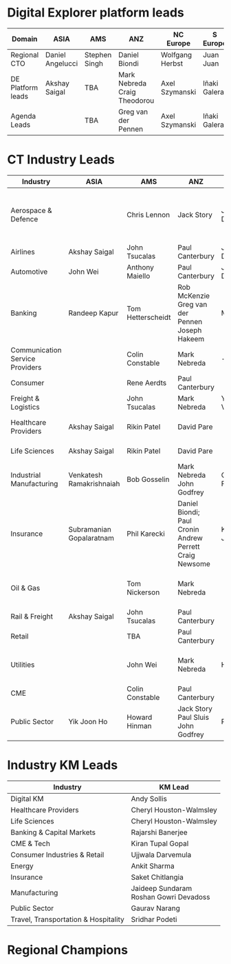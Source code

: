 # Digital Explorer platform leads

|Domain|ASIA|AMS|ANZ|NC Europe|S Europe|UKIIMEA|Global|
|---|---|---|---|---|---|---|---|
|Regional CTO|Daniel Angelucci|Stephen Singh |Daniel Biondi|Wolfgang Herbst|Juan Juan|Sukhi Gill|Dan Hushon|
|DE Platform leads|Akshay Saigal | TBA | Mark Nebreda<br>Craig Theodorou |Axel Szymanski |Iñaki Galera |Steve Nicholls|David Stevens|
|Agenda Leads | | TBA |Greg van der Pennen|Axel Szymanski |Iñaki Galera |Ron Brown| David Stevens|

# CT Industry Leads

|Industry|ASIA|AMS|ANZ|NC Europe|S Europe|UKIIMEA|Global|
|---|---|---|---|---|---|---|---|
|Aerospace & Defence| |Chris Lennon| Jack Story | Jürgen Dettling || Ged Cunliffe<br>Phil Lathaen<br>Paul Comis||
|Airlines|Akshay Saigal| John Tsucalas | Paul Canterbury | Jürgen Dettling | | Jason Campion ||
|Automotive|John Wei| Anthony Maiello | Paul Canterbury | Jürgen Dettling | |Phil Mullis||
|Banking|Randeep Kapur|Tom Hetterscheidt|Rob McKenzie<br>Greg van der Pennen<br>Joseph Hakeem<br>|Mirza Ahmad|Cesc Gudayol<br>Maria  Rodriguez<br>Agostino Rosso<br>Juan Juan|Andrew Dare<br>Aman Kholi|V. Balasubramanian(Bala)|
|Communication Service Providers| |Colin Constable| Mark Nebreda | - | | Ron Brown||
|Consumer| |Rene Aerdts|Paul Canterbury	| |Fabrice Oudert|Stuart Lawrence||
|Freight & Logistics	||John Tsucalas |Mark Nebreda<br>|Yves Vanderbeken| |Jason Campion||
|Healthcare Providers|Akshay Saigal|Rikin Patel|David Pare ||Iñaki Galera<br>Luciano Boschetti|Stuart Lawrence|Femi Ladega|
|Life Sciences|Akshay Saigal|Rikin Patel|David Pare||Iñaki Galera|Stuart Lawrence|Femi Ladega|
|Industrial Manufacturing|Venkatesh Ramakrishnaiah|Bob Gosselin|Mark Nebreda<br>John Godfrey<br/>|Chris Fangmann|Stephane Torlet|Phil Mullis||
|Insurance|Subramanian Gopalaratnam|Phil Karecki|Daniel Biondi;  Paul Cronin<br>Andrew Perrett<br>Craig Newsome|Kristian Jeeves||Maria Solano  ||
|Oil & Gas||Tom Nickerson|Mark Nebreda|||Kishore Chekuri<br>Andrew Taylor||
|Rail & Freight|	Akshay Saigal|John Tsucalas|Paul Canterbury||Yves Vanderbeken|Jason Campion||
|Retail||TBA|Paul Canterbury||Fabrice Oudert|Stuart Lawrence||
|Utilities||John Wei|Mark Nebreda|Hannes Leb|Agostino Rosso<br>Juan Juan|Kishore Chekuri<br>Sai Penumuru||
|CME||Colin Constable|Paul Canterbury|||Ron Brown||
|Public Sector|Yik Joon Ho|Howard Hinman|Jack Story<br>Paul Sluis<br>John Godfrey<br>|Peter Grostol|Yves Vanderbeken<br>Luciano Boschetti|Ron Brown<br>Paul Teece||

# Industry KM Leads

|Industry|KM Lead|
|---|---|
|Digital KM| Andy Sollis|
|Healthcare Providers|Cheryl Houston-Walmsley|
|Life Sciences|Cheryl Houston-Walmsley|
|Banking & Capital Markets|	Rajarshi Banerjee|
|CME & Tech|	Kiran Tupal Gopal|
|Consumer Industries & Retail|	Ujjwala Darvemula|
|Energy|	Ankit Sharma|
|Insurance|	Saket Chitlangia|
|Manufacturing|	Jaideep Sundaram<br>Roshan Gowri Devadoss|
|Public Sector|	Gaurav Narang|
|Travel, Transportation & Hospitality|	 Sridhar Podeti|


# Regional Champions
